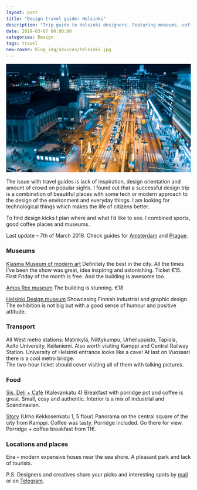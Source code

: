 ```yaml
---
layout: post
title: "Design travel guide: Helsinki"
description: "Trip guide to Helsinki designers. Featuring museums, coffee places and environmental design in the the Finnish capital."
date: 2019-03-07 00:00:00
categories: Design
tags: travel
new-cover: blog_img/advices/helsinki.jpg
---
```


<span class="p1000">![Helsinki design travel guide](/blog_img/advices/helsinki.jpg)</span>

The issue with travel guides is lack of inspiration, design orientation and amount of crowd on popular sights. I found out that a successful design trip is a combination of beautiful places with some tech or modern approach to the design of the environment and everyday things. I am looking for technological things which makes the life of citizens better.

To find design kicks I plan where and what I’d like to see. I combined sports, good coffee places and museums.

Last update – 7th of March 2019. Check guides for [Amsterdam](http://yuriy.eu/design/2019/03/06/amsterdam-design-guide.html) and [Prague](/design/2019/03/18/prague-design-guide.html). 

### Museums

[Kiasma Museum of modern art](https://kiasma.fi/en/) Definitely the best in the city. All the times I’ve been the show was great, idea inspiring and astonishing. Ticket €15. First Friday of the month is free. And the building is awesome too.

[Amos Rex museum](https://amosrex.fi/en/) The building is stunning. €18

[Helsinki Design museum](http://www.designmuseum.fi/en/) Showcasing Finnish industrial and graphic design. The exhibition is not big but with a good sense of humour and positive attitude.

### Transport

All West metro stations: Matinkylä, Niittykumpu, Urheilupuisto, Tapiola, Aalto University, Keilaniemi. Also worth visiting Kamppi and Central Railway Station. University of Helsinki entrance looks like a cave! At last on Vuosaari there is a cool metro bridge.<br>The two-hour ticket should cover visiting all of them with talking pictures.

### Food

[Sis. Deli + Café](https://sisdeli.fi) (Kalevankatu 4) Breakfast with porridge pot and coffee is great. Small, cosy and authentic. Interior is a mix of industrial and Scandinavian.

[Story](https://www.restaurantstory.fi/kortteli) (Urho Kekkosenkatu 1, 5 flour) Panorama on the central square of the city from Kamppi. Coffee was tasty. Porridge included. Go there for view. Porridge + coffee breakfast from 11€.

### Locations and places

Eira – modern expensive hoses near the sea shore. A pleasant park and lack of tourists.

P.S. Designers and creatives share your picks and interesting spots by <a href="mailto:yuriysteam@icloud.com" target="_top">mail</a> or on <a href="https://t.me/yuriysteam">Telegram</a>.